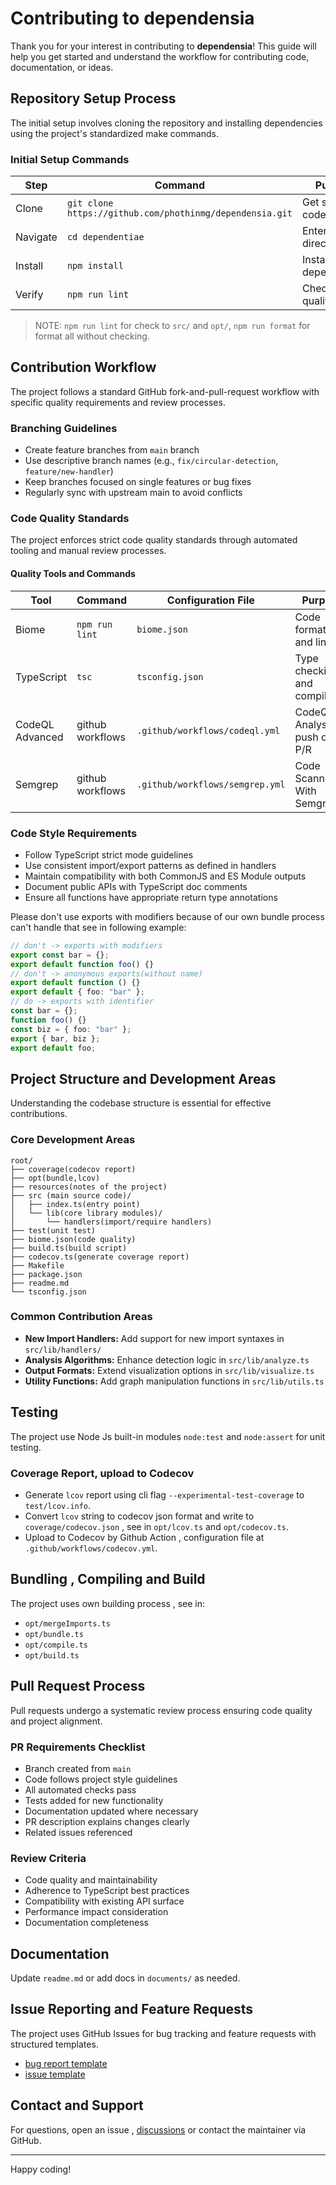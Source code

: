# Contributing to dependensia

Thank you for your interest in contributing to **dependensia**! This guide will help you get started and understand the workflow for contributing code, documentation, or ideas.

## Repository Setup Process

The initial setup involves cloning the repository and installing dependencies using the project's standardized make commands.

### Initial Setup Commands

| Step     | Command                                                  | Purpose                  |
| -------- | -------------------------------------------------------- | ------------------------ |
| Clone    | `git clone https://github.com/phothinmg/dependensia.git` | Get source code          |
| Navigate | `cd dependentiae`                                        | Enter project directory  |
| Install  | `npm install`                                            | Install all dependencies |
| Verify   | `npm run lint`                                           | Check code quality       |

> NOTE: `npm run lint` for check to `src/` and `opt/`, `npm run format` for format all without checking.

## Contribution Workflow

The project follows a standard GitHub fork-and-pull-request workflow with specific quality requirements and review processes.

### Branching Guidelines

- Create feature branches from `main` branch
- Use descriptive branch names (e.g., `fix/circular-detection`, `feature/new-handler`)
- Keep branches focused on single features or bug fixes
- Regularly sync with upstream main to avoid conflicts

### Code Quality Standards

The project enforces strict code quality standards through automated tooling and manual review processes.

#### Quality Tools and Commands

| Tool            | Command          | Configuration File              | Purpose                           |
| --------------- | ---------------- | ------------------------------- | --------------------------------- |
| Biome           | `npm run lint`   | `biome.json`                    | Code formatting and linting       |
| TypeScript      | `tsc`            | `tsconfig.json`                 | Type checking and compilation     |
| CodeQL Advanced | github workflows | `.github/workflows/codeql.yml`  | CodeQL Analysis on push or on P/R |
| Semgrep         | github workflows | `.github/workflows/semgrep.yml` | Code Scanning With Semgrep        |

### Code Style Requirements

- Follow TypeScript strict mode guidelines
- Use consistent import/export patterns as defined in handlers
- Maintain compatibility with both CommonJS and ES Module outputs
- Document public APIs with TypeScript doc comments
- Ensure all functions have appropriate return type annotations

Please don't use exports with modifiers because of our own bundle process can't handle that see in following example:

```ts
// don't -> exports with modifiers
export const bar = {};
export default function foo() {}
// don't -> anonymous exports(without name)
export default function () {}
export default { foo: "bar" };
// do -> exports with identifier
const bar = {};
function foo() {}
const biz = { foo: "bar" };
export { bar, biz };
export default foo;
```

## Project Structure and Development Areas

Understanding the codebase structure is essential for effective contributions.

### Core Development Areas

```text
root/
├── coverage(codecov report)
├── opt(bundle,lcov)
├── resources(notes of the project)
├── src (main source code)/
│   ├── index.ts(entry point)
│   └── lib(core library modules)/
│       └── handlers(import/require handlers)
├── test(unit test)
├── biome.json(code quality)
├── build.ts(build script)
├── codecov.ts(generate coverage report)
├── Makefile
├── package.json
├── readme.md
└── tsconfig.json
```

### Common Contribution Areas

- **New Import Handlers:** Add support for new import syntaxes in `src/lib/handlers/`
- **Analysis Algorithms:** Enhance detection logic in `src/lib/analyze.ts`
- **Output Formats:** Extend visualization options in `src/lib/visualize.ts`
- **Utility Functions:** Add graph manipulation functions in `src/lib/utils.ts`

## Testing

The project use Node Js built-in modules `node:test` and `node:assert` for unit testing.

### Coverage Report, upload to Codecov

- Generate `lcov` report using cli flag `--experimental-test-coverage` to `test/lcov.info`.
- Convert `lcov` string to codecov json format and write to `coverage/codecov.json` , see in `opt/lcov.ts` and `opt/codecov.ts`.
- Upload to Codecov by Github Action , configuration file at `.github/workflows/codecov.yml`.

## Bundling , Compiling and Build

The project uses own building process , see in:

- `opt/mergeImports.ts`
- `opt/bundle.ts`
- `opt/compile.ts`
- `opt/build.ts`

## Pull Request Process

Pull requests undergo a systematic review process ensuring code quality and project alignment.

### PR Requirements Checklist

- Branch created from `main`
- Code follows project style guidelines
- All automated checks pass
- Tests added for new functionality
- Documentation updated where necessary
- PR description explains changes clearly
- Related issues referenced

### Review Criteria

- Code quality and maintainability
- Adherence to TypeScript best practices
- Compatibility with existing API surface
- Performance impact consideration
- Documentation completeness

## Documentation

Update `readme.md` or add docs in `documents/` as needed.

## Issue Reporting and Feature Requests

The project uses GitHub Issues for bug tracking and feature requests with structured templates.

- [bug report template](https://github.com/phothinmg/dependensia/blob/main/.github/ISSUE_TEMPLATE/bug_report.md)
- [issue template](https://github.com/phothinmg/dependensia/blob/main/.github/ISSUE_TEMPLATE/feature_request.md)

## Contact and Support

For questions, open an issue , [discussions](https://github.com/phothinmg/dependensia/discussions/1) or contact the maintainer via GitHub.

---

Happy coding!
